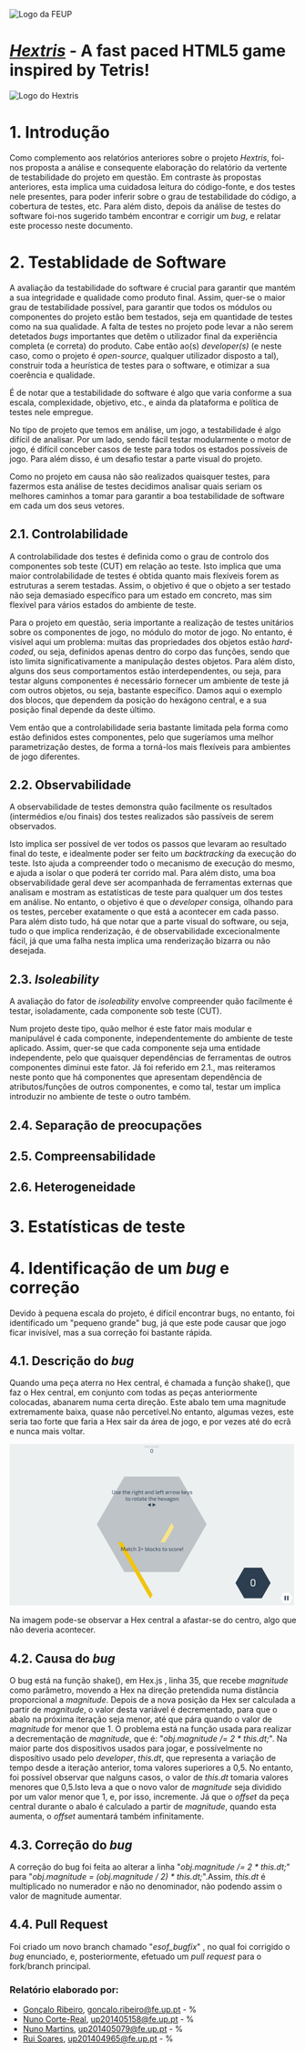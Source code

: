 ![Logo da FEUP](http://www.junifeup.pt/wp-content/uploads/2016/01/feup.png)

# [_Hextris_](https://github.com/Hextris/hextris) - A fast paced HTML5 game inspired by Tetris!

![Logo do Hextris](https://raw.githubusercontent.com/Spininador/hextris/esof_hextris/favicon.ico)

# 1. Introdução
Como complemento aos relatórios anteriores sobre o projeto _Hextris_, foi-nos proposta a análise e consequente elaboração do relatório da vertente de testabilidade do projeto em questão. Em contraste às propostas anteriores, esta implica uma cuidadosa leitura do código-fonte, e dos testes nele presentes, para poder inferir sobre o grau de testabilidade do código, a cobertura de testes, etc.
Para além disto, depois da análise de testes do software foi-nos sugerido também encontrar e corrigir um _bug_, e relatar este processo neste documento.

# 2. Testablidade de Software
A avaliação da testabilidade do software é crucial para garantir que mantém a sua integridade e qualidade como produto final. Assim, quer-se o maior grau de testabilidade possível, para garantir que todos os módulos ou componentes do projeto estão bem testados, seja em quantidade de testes como na sua qualidade.
A falta de testes no projeto pode levar a não serem detetados _bugs_ importantes que detêm o utilizador final da experiência completa (e correta) do produto. Cabe então ao(s) _developer(s)_ (e neste caso, como o projeto é _open-source_, qualquer utilizador disposto a tal), construir toda a heurística de testes para o software, e otimizar a sua coerência e qualidade.

É de notar que a testabilidade do software é algo que varia conforme a sua escala, complexidade, objetivo, etc., e ainda da plataforma e política de testes nele empregue.

No tipo de projeto que temos em análise, um jogo, a testabilidade é algo difícil de analisar. Por um lado, sendo fácil testar modularmente o motor de jogo, é difícil conceber casos de teste para todos os estados possíveis de jogo. Para além disso, é um desafio testar a parte visual do projeto.

Como no projeto em causa não são realizados quaisquer testes, para fazermos esta análise de testes decidimos analisar quais seriam os melhores caminhos a tomar para garantir a boa testabilidade de software em cada um dos seus vetores.

## 2.1. Controlabilidade
A controlabilidade dos testes é definida como o grau de controlo dos componentes sob teste (CUT) em relação ao teste. Isto implica que uma maior controlabilidade de testes é obtida quanto mais flexíveis forem as estruturas a serem testadas.
Assim, o objetivo é que o objeto a ser testado não seja demasiado específico para um estado em concreto, mas sim flexível para vários estados do ambiente de teste.

Para o projeto em questão, seria importante a realização de testes unitários sobre os componentes de jogo, no módulo do motor de jogo. No entanto, é visível aqui um problema: muitas das propriedades dos objetos estão _hard-coded_, ou seja, definidos apenas dentro do corpo das funções, sendo que isto limita significativamente a manipulação destes objetos. Para além disto, alguns dos seus comportamentos estão interdependentes, ou seja, para testar alguns componentes é necessário fornecer um ambiente de teste já com outros objetos, ou seja, bastante específico. Damos aqui o exemplo dos blocos, que dependem da posição do hexágono central, e a sua posição final depende da deste último. 

Vem então que a controlabilidade seria bastante limitada pela forma como estão definidos estes componentes, pelo que sugeríamos uma melhor parametrização destes, de forma a torná-los mais flexíveis para ambientes de jogo diferentes.

## 2.2. Observabilidade
A observabilidade de testes demonstra quão facilmente os resultados (intermédios e/ou finais) dos testes realizados são passíveis de serem observados.

Isto implica ser possível de ver todos os passos que levaram ao resultado final do teste, e idealmente poder ser feito um _backtracking_ da execução do teste. Isto ajuda a compreender todo o mecanismo de execução do mesmo, e ajuda a isolar o que poderá ter corrido mal.
Para além disto, uma boa observabilidade geral deve ser acompanhada de ferramentas externas que analisam e mostram as estatísticas de teste para qualquer um dos testes em análise. No entanto, o objetivo é que o _developer_ consiga, olhando para os testes, perceber exatamente o que está a acontecer em cada passo.
Para além disto tudo, há que notar que a parte visual do software, ou seja, tudo o que implica renderização, é de observabilidade excecionalmente fácil, já que uma falha nesta implica uma renderização bizarra ou não desejada.

## 2.3. _Isoleability_
A avaliação do fator de _isoleability_ envolve compreender quão facilmente é testar, isoladamente, cada componente sob teste (CUT).

Num projeto deste tipo, quão melhor é este fator mais modular e manipulável é cada componente, independentemente do ambiente de teste aplicado. Assim, quer-se que cada componente seja uma entidade independente, pelo que quaisquer dependências de ferramentas de outros componentes diminui este fator. Já foi referido em 2.1., mas reiteramos neste ponto que há componentes que apresentam dependência de atributos/funções de outros componentes, e como tal, testar um implica introduzir no ambiente de teste o outro também.

## 2.4. Separação de preocupações
## 2.5. Compreensabilidade
## 2.6. Heterogeneidade
# 3. Estatísticas de teste

# 4. Identificação de um _bug_ e correção

Devido à pequena escala do projeto, é difícil encontrar bugs, no entanto, foi identificado um "pequeno grande" bug, já que este pode causar que jogo ficar invisível, mas a sua correção foi bastante rápida.

## 4.1. Descrição do _bug_

Quando uma peça aterra no Hex central, é chamada a função shake(), que faz o Hex central, em conjunto com todas as peças anteriormente colocadas, abanarem numa certa direção.
Este abalo tem uma magnitude extremamente baixa, quase não percetível.No entanto, algumas vezes, este seria tao forte que faria a Hex sair da área de jogo, e por vezes até do ecrã e nunca mais voltar.

![Bug](https://raw.githubusercontent.com/Spininador/hextris/esof_hextris/ESOF-docs/resources/bug.PNG)

Na imagem pode-se observar a Hex central a afastar-se do centro, algo que não deveria acontecer.

## 4.2. Causa do _bug_

O bug está na função shake(), em Hex.js , linha 35, que recebe _magnitude_ como parâmetro, movendo a Hex na direção pretendida numa distância proporcional a _magnitude_.
Depois de a nova posição da Hex ser calculada a partir de _magnitude_, o valor desta variável é decrementado, para que o abalo na próxima iteração seja menor, até que pára quando o valor de _magnitude_ for menor que 1.
O problema está na função usada para realizar a decrementação de _magnitude_, que é: "_obj.magnitude /= 2 * this.dt;_".
Na maior parte dos dispositivos usados para jogar, e possívelmente no disposítivo usado pelo _developer_, _this.dt_, que representa a variação de tempo desde a iteração anterior, toma valores superiores a 0,5.
No entanto, foi possível observar que nalguns casos, o valor de _this.dt_ tomaria valores menores que 0,5.Isto leva a que o novo valor de _magnitude_ seja dividido por um valor menor que 1, e, por isso, incremente.
Já que o _offset_ da peça central durante o abalo é calculado a partir de _magnitude_, quando esta aumenta, o _offset_ aumentará também infinitamente.

## 4.3. Correção do _bug_

A correção do bug foi feita ao alterar a linha "_obj.magnitude /= 2 * this.dt;_" para "_obj.magnitude = (obj.magnitude / 2) * this.dt;_".Assim, _this.dt_ é multiplicado no numerador e não no denominador, não podendo assim o valor de magnitude aumentar.

## 4.4. Pull Request

Foi criado um novo branch chamado "_esof\_bugfix_" , no qual foi corrigido o _bug_ enunciado, e, posteriormente, efetuado um _pull request_ para o fork/branch principal.

### Relatório elaborado por:

* [Gonçalo Ribeiro](https://github.com/gribeirofeup),  goncalo.ribeiro@fe.up.pt - %
* [Nuno Corte-Real](https://github.com/nunocr), 	up201405158@fe.up.pt - %
* [Nuno Martins](https://github.com/Spininador), 	up201405079@fe.up.pt - %
* [Rui Soares](https://github.com/RuiCS),		up201404965@fe.up.pt - %

<!-- 
Assignment 4: Verification and Validation
The goal of this fourth assignment is to document the project according to the current state with respect to verification and validation. This assignment requires you to carefully and thoroughly inspect the source code. You're also free to choose (static/dynamic) testing tools to help you test and debug and project. 

In particular, this report should discuss the following

Discuss Software Testability and Reviews: controllability, observability, isolateability, separation of concerns, understandability, heterogeneity.  
Grade: 6pts
Report Test Statistics and analytics:  e.g., number of test cases, percentage of coverage, number of flaky tests, etc. (see links of projects in moodle for inspiration)
Grade: 8pts
Identify a new bug and/or correct a bug
Grade: 6pts (identification: 4 points; correction: 2 points)
You think your project has no bugs?! Then, you do need to have a compelling story for us to credit you 6pts! 

-->
